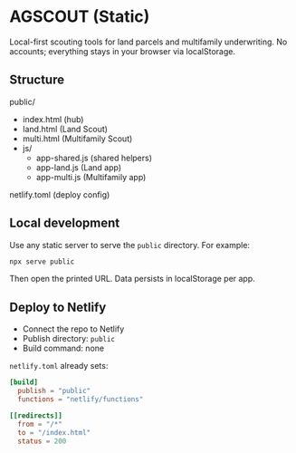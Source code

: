 # AGSCOUT (Static)

Local-first scouting tools for land parcels and multifamily underwriting. No accounts; everything stays in your browser via localStorage.

## Structure

public/
- index.html (hub)
- land.html (Land Scout)
- multi.html (Multifamily Scout)
- js/
  - app-shared.js (shared helpers)
  - app-land.js (Land app)
  - app-multi.js (Multifamily app)

netlify.toml (deploy config)

## Local development

Use any static server to serve the `public` directory. For example:

```bash
npx serve public
```

Then open the printed URL. Data persists in localStorage per app.

## Deploy to Netlify

- Connect the repo to Netlify
- Publish directory: `public`
- Build command: none

`netlify.toml` already sets:

```toml
[build]
  publish = "public"
  functions = "netlify/functions"

[[redirects]]
  from = "/*"
  to = "/index.html"
  status = 200
```
